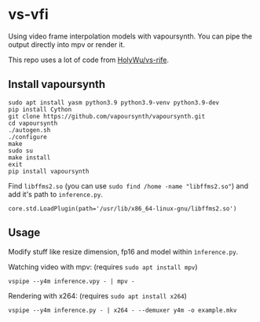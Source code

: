 # vs-vfi
Using video frame interpolation models with vapoursynth. You can pipe the output directly into mpv or render it.

This repo uses a lot of code from [HolyWu/vs-rife](https://github.com/HolyWu/vs-rife).

## Install vapoursynth
```
sudo apt install yasm python3.9 python3.9-venv python3.9-dev
pip install Cython
git clone https://github.com/vapoursynth/vapoursynth.git
cd vapoursynth
./autogen.sh
./configure
make
sudo su
make install
exit
pip install vapoursynth
```
Find `libffms2.so` (you can use `sudo find /home -name "libffms2.so"`) and add it's path to `inference.py`.
```
core.std.LoadPlugin(path='/usr/lib/x86_64-linux-gnu/libffms2.so')
```

## Usage
Modify stuff like resize dimension, fp16 and model within `ìnference.py`. 

Watching video with mpv: (requires `sudo apt install mpv`)
```
vspipe --y4m inference.vpy - | mpv -
```
Rendering with x264: (requires `sudo apt install x264`)
```
vspipe --y4m inference.py - | x264 - --demuxer y4m -o example.mkv
```
